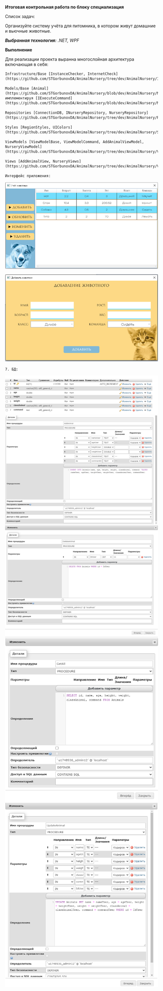 **Итоговая контрольная работа по блоку специализация**

Cписок задач:

Организуйте систему учёта для питомника, в котором живут домашние и вьючные животные.

***Выбранная технология:** .NET, WPF*

**Выполнение**

Для реализации проекта выранна многослойная архитектура включающая в себя:


    Infrastructure/Base [InstanceChecker, InternetCheck](https://github.com/STGorbunovDA/AnimalNursery/tree/dev/AnimalNursery/Infrastructure/Base) 

    Models/Base [Animal](https://github.com/STGorbunovDA/AnimalNursery/blob/dev/AnimalNursery/Models/Base/Animal.cs) имплементируя [IExecuteCommand](https://github.com/STGorbunovDA/AnimalNursery/blob/dev/AnimalNursery/Models/Base/Interfaces/IExecuteCommand.cs)

    Repositories [ConnectionDB, INurseryRepository, NurseryRepository](https://github.com/STGorbunovDA/AnimalNursery/tree/dev/AnimalNursery/Repositories).

    Styles [RegionStyles, UIColors](https://github.com/STGorbunovDA/AnimalNursery/tree/dev/AnimalNursery/Styles)

    ViewModels [ViewModelBase, ViewModelCommand, AddAnimalViewModel, NurseryViewModel](https://github.com/STGorbunovDA/AnimalNursery/tree/dev/AnimalNursery/ViewModels)

    Views [AddAnimalView, NurseryViews](https://github.com/STGorbunovDA/AnimalNursery/tree/dev/AnimalNursery/Views)

    Интерфейс приложения:

![picture for NurseryViews](https://github.com/STGorbunovDA/AnimalNursery/blob/dev/Images/1.png)

![picture for AddAnimalView](https://github.com/STGorbunovDA/AnimalNursery/blob/dev/Images/2.png)

    7. БД:

![picture for NurseryViews](https://github.com/STGorbunovDA/AnimalNursery/blob/dev/Images/3.png)
![picture for NurseryViews](https://github.com/STGorbunovDA/AnimalNursery/blob/dev/Images/4.png)
![picture for NurseryViews](https://github.com/STGorbunovDA/AnimalNursery/blob/dev/Images/5.png)
![picture for NurseryViews](https://github.com/STGorbunovDA/AnimalNursery/blob/dev/Images/6.png)
![picture for NurseryViews](https://github.com/STGorbunovDA/AnimalNursery/blob/dev/Images/7.png)


